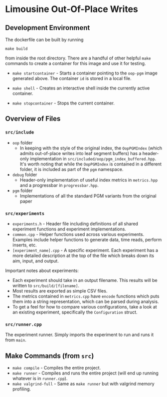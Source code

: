 # Limousine Out-Of-Place Writes

## Development Environment

The dockerfile can be built by running

`make build`

from inside the root directory. There are a handful of other helpful `make` commands to create a container for this image and use it for testing.

- `make startcontainer` - Starts a container pointing to the `oop-pgm` image generated above. The container `id` is stored in a local file.

- `make shell` - Creates an interactive shell inside the currently active container.

- `make stopcontainer` - Stops the current container.

## Overview of Files

### `src/include`

- `oop` folder
  - In keeping with the style of the original index, the `OopPGMIndex` (which admits out-of-place writes into leaf segment buffers) has a header-only implementation in `src/included/oop/pgm_index_buffered.hpp`. It's worth noting that while the `OopPGMIndex` is contained in a different folder, it is included as part of the `pgm` namespace.
- `debug` folder
  - Header-only implementation of useful index metrics in `metrics.hpp` and a progressbar in `progressbar.hpp`.
- `pgm` folder
  - Implementations of all the standard PGM variants from the original paper

### `src/experiments`

- `experiments.h` - Header file including definitions of all shared experiment functions and experiment implementations.
- `common.cpp` - Helper functions used across various experiments. Examples include helper functions to generate data, time reads, perform inserts, etc.
- `[experiment_name].cpp` - A specific experiment. Each experiment has a more detailed description at the top of the file which breaks down its aim, input, and output.

Important notes about experiments:

- Each experiment should take in an output filename. This results will be written to `src/build/[filename]`.
- Most results are exported as simple CSV files.
- The metrics contained in `metrics.cpp` have `encode` functions which puts them into a string representation, which can be parsed during analysis.
- To get a feel for how to compare various configurations, take a look at an existing experiment, specifically the `Configuration` struct.

### `src/runner.cpp`

The experiment runner. Simply imports the experiment to run and runs it from `main`.

## Make Commands (from `src`)

- `make compile` - Compiles the entire project.
- `make runner` - Compiles and runs the entire project (will end up running whatever is in `runner.cpp`).
- `make valgrind-full` - Same as `make runner` but with valgrind memory profiling.
